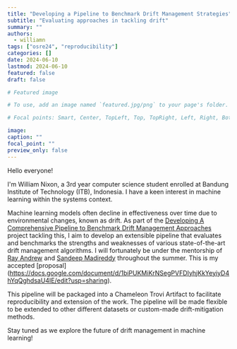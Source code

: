```yaml
---
title: "Developing a Pipeline to Benchmark Drift Management Strategies"
subtitle: "Evaluating approaches in tackling drift"
summary: ""
authors: 
  - williamn
tags: ["osre24", "reproducibility"]
categories: []
date: 2024-06-10
lastmod: 2024-06-10
featured: false
draft: false

# Featured image

# To use, add an image named `featured.jpg/png` to your page's folder.

# Focal points: Smart, Center, TopLeft, Top, TopRight, Left, Right, BottomLeft, Bottom, BottomRight.

image:
caption: ""
focal_point: ""
preview_only: false
---
```


Hello everyone!

I'm William Nixon, a 3rd year computer science student enrolled at Bandung Institute of Technology (ITB), Indonesia. I have a keen interest in machine learning within the systems context.

Machine learning models often decline in effectiveness over time due to environmental changes, known as drift. As part of the [Developing A Comprehensive Pipeline to Benchmark Drift Management Approaches](/project/osre24/anl/last) project tackling this, I aim to develop an extensible pipeline that evaluates and benchmarks the strengths and weaknesses of various state-of-the-art drift management algorithms. I will fortunately be under the mentorship of [Ray Andrew](https://ucsc-ospo.github.io/author/ray-andrew-sinurat/)  and [Sandeep Madireddy](https://ucsc-ospo.github.io/author/sandeep-madireddy/) throughout the summer. This is my accepted [proposal] (https://docs.google.com/document/d/1biPUKMiKrNSegPVFDIyhjKkYeyiyD4hYqQghdsaU4IE/edit?usp=sharing).

This pipeline will be packaged into a Chameleon Trovi Artifact to facilitate reproducibility and extension of the work. The pipeline will be made flexible to be extended to other different datasets or custom-made drift-mitigation methods. 

Stay tuned as we explore the future of drift management in machine learning!